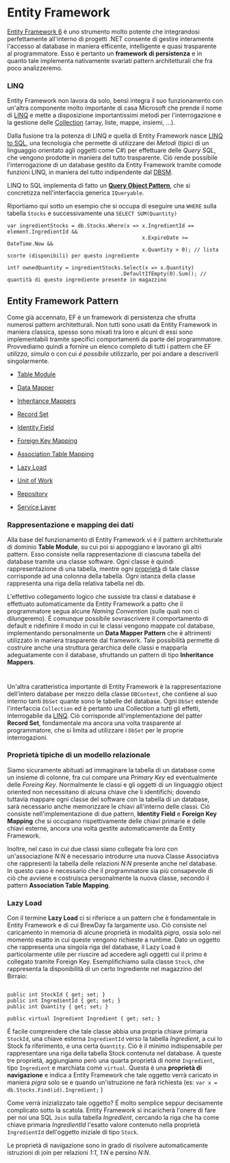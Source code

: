 # Entity Framework

[Entity Framework 6](https://docs.microsoft.com/en-us/ef/ef6/) è uno strumento molto potente che integrandosi perfettamente all'interno di progetti .NET consente di gestire interamente l'accesso al database in maniera efficente, intelligente e quasi trasparente al programmatore. Esso è pertanto un **framework di persistenza** e in quanto tale implementa nativamente svariati pattern architetturali che fra poco analizzeremo.

### LINQ

Entity Framework non lavora da solo, bensì integra il suo funzionamento con un'altra componente molto importante di casa Microsoft che prende il nome di [LINQ](https://docs.microsoft.com/it-it/dotnet/csharp/programming-guide/concepts/linq/) e mette a disposizione importantissimi metodi per l'interrogazione e la gestione delle [Collection](https://docs.microsoft.com/it-it/dotnet/csharp/programming-guide/concepts/collections) (array, liste, mappe, insiemi, ...).

Dalla fusione tra la potenza di LINQ e quella di Entity Framework nasce [LINQ to SQL](https://docs.microsoft.com/it-it/dotnet/framework/data/adonet/sql/linq/), una tecnologia che permette di utilizzare dei _Metodi_ (tipici di un linguaggio orientato agli oggetti come C#) per effettuare delle _Query SQL_, che vengono prodotte in maniera del tutto trasparente. Ciò rende possibile l'interrogazione di un database gestito da Entity Framework tramite comode funzioni LINQ, in maniera del tutto indipendente dal [DBSM](https://it.wikipedia.org/wiki/Database_management_system).

LINQ to SQL implementa di fatto un **[Query Object Pattern](https://martinfowler.com/eaaCatalog/queryObject.html)**, che si concretizza nell'interfaccia generica `IQueryable`.

Riportiamo qui sotto un esempio che si occupa di eseguire una `WHERE` sulla tabella `Stocks` e successivamente una `SELECT SUM(Quantity)`
```
var ingredientStocks = db.Stocks.Where(x => x.IngredientId == element.IngredientId && 
                                            x.ExpireDate >= DateTime.Now &&
                                            x.Quantity > 0); // lista scorte (disponibili) per questo ingrediente

int? ownedQuantity = ingredientStocks.Select(x => x.Quantity)
                                     .DefaultIfEmpty(0).Sum(); // quantità di questo ingrediente presente in magazzino
```

## Entity Framework Pattern

Come già accennato, EF è un framework di persistenza che sfrutta numerosi pattern architetturali. Non tutti sono usati da Entity Framework in maniera classica, spesso sono mixati tra loro e alcuni di essi sono implementabili tramite specifici comportamenti da parte del programmatore. Provvediamo quindi a fornire un elenco completo di tutti i pattern che EF _utilizza_, _simula_ o con cui _è possibile_ utilizzarlo, per poi andare a descriverli singolarmente.

* [Table Module](https://martinfowler.com/eaaCatalog/tableModule.html)
* [Data Mapper](https://martinfowler.com/eaaCatalog/dataMapper.html)
* [Inheritance Mappers](https://martinfowler.com/eaaCatalog/inheritanceMappers.html)
* [Record Set](https://martinfowler.com/eaaCatalog/recordSet.html)


* [Identity Field](https://martinfowler.com/eaaCatalog/identityField.html)
* [Foreign Key Mapping](https://martinfowler.com/eaaCatalog/foreignKeyMapping.html)
* [Association Table Mapping](https://martinfowler.com/eaaCatalog/associationTableMapping.html)


* [Lazy Load](https://martinfowler.com/eaaCatalog/lazyLoad.html)
* [Unit of Work](https://martinfowler.com/eaaCatalog/unitOfWork.html)


* [Repository](https://martinfowler.com/eaaCatalog/repository.html)
* [Service Layer](https://martinfowler.com/eaaCatalog/serviceLayer.html)


### Rappresentazione e mapping dei dati

Alla base del funzionamento di Entity Framework vi è il pattern architetturale di dominio **Table Module**, su cui poi si appoggiano e lavorano gli altri pattern. Esso consiste nella rappresentazione di ciascuna tabella del database tramite una classe software. Ogni classe è quindi rappresentazione di una tabella, mentre ogni [proprietà](https://docs.microsoft.com/it-it/dotnet/csharp/programming-guide/classes-and-structs/properties) di tale classe corrisponde ad una colonna della tabella. Ogni istanza della classe rappresenta una riga della relativa tabella nel db.

L'effettivo collegamento logico che sussiste tra classi e database è effettuato automaticamente da Entity Framework a patto che il programmatore segua alcune _Naming Convention_ (sulle quali non ci dilungeremo). É comunque possibile sovrascrivere il comportamento di default e ridefinire il modo in cui le classi vengono mappate col database, implementando personalmente un **Data Mapper Pattern** che è altrimenti utilizzato in maniera trasparente dal framework.
Tale possibilità permette di costruire anche una struttura gerarchica delle classi e mapparla adeguatamente con il database, sfruttando un pattern di tipo **Inheritance Mappers**.

# 

Un'altra caratteristica importante di Entity Framework è la rappresentazione dell'intero database per mezzo della classe `DBContext`, che contiene al suo interno tanti `DbSet` quante sono le tabelle del database. Ogni `DbSet` estende l'interfaccia `Collection` ed è pertanto una Collection a tutti gli effetti, interrogabile da [LINQ](#linq). Ciò corrisponde all'implementazione del patter **Record Set**, fondamentale ma ancora una volta trasparente al programmatore, che si limita ad utilizzare i `DbSet` per le proprie interrogazioni.

### Proprietà tipiche di un modello relazionale

Siamo sicuramente abituati ad immaginare la tabella di un database come un insieme di colonne, fra cui compare una _Primary Key_ ed eventualmente delle _Foreing Key_. Normalmente le classi e gli oggetti di un linguaggio object oriented non necessitano di alcuna chiave che li identifichi; dovendo tuttavia mappare ogni classe del software con la tabella di un database, sarà necessario anche memorizzare le chiavi all'interno delle classi. Ciò consiste nell'implementazione di due pattern, **Identity Field** e **Foreign Key Mapping** che si occupano rispettivamente delle chiavi primarie e delle chiavi esterne, ancora una volta gestite automaticamente da Entity Framework.

Inoltre, nel caso in cui due classi siano collegate fra loro con un'associazione _N:N_ è necessario introdurre una nuova Classe Associativa che rappresenti la tabella delle relazioni _N:N_ presente anche nel database. In questo caso è necessario che il programmatore sia più consapevole di ciò che avviene e costruisca personalmente la nuova classe, secondo il pattern **Association Table Mapping**.

### Lazy Load

Con il termine **Lazy Load** ci si riferisce a un pattern che è fondamentale in Entity Framework e di cui BrewDay fa largamente uso. Ciò consiste nel caricamento in memoria di alcune proprietà in modalità _pigra_, ossia solo nel momento esatto in cui queste vengono richieste a runtime.
Dato un oggetto che rappresenta una singola riga del database, il Lazy Load è particolarmente utile per riuscire ad accedere agli oggetti cui il primo è collegato tramite Foreign Key. Esemplifichiamo sulla classe `Stock`, che rappresenta la disponibilità di un certo Ingrediente nel magazzino del Birraio:

```

public int StockId { get; set; }
public int IngredientId { get; set; }
public int Quantity { get; set; }

public virtual Ingredient Ingredient { get; set; }
```
É facile comprendere che tale classe abbia una propria chiave primaria `StockId`, una chiave esterna `IngredientId` verso la tabella _Ingredient_, a cui lo Stock fa riferimento, e una certa `Quantity`. Ciò è il minimo indispensabile per rappresentare una riga della tabella Stock contenuta nel database.
A queste tre proprietà, aggiungiamo però una quarta proprietà di nome `Ingredient`, tipo `Ingredient` e marchiata come `virtual`. Questa è una **proprietà di navigazione** e indica a Entity Framework che tale oggetto verrà caricato in maniera _pigra_ solo se e quando un'istruzione ne farà richiesta (es: `var x = db.Stocks.Find(id).Ingredient;` )

Come verrà inizializzato tale oggetto? É molto semplice seppur decisamente complicato sotto la scatola.
Entity Framework si incaricherà l'onere di fare per noi una SQL `Join` sulla tabella _Ingredient_, cercando la riga che ha come chiave primaria _IngredientId_ l'esatto valore contenuto nella proprietà `IngredientId` dell'oggetto iniziale di tipo `Stock`.

Le proprietà di navigazione sono in grado di risolvere automaticamente istruzioni di join per relazioni _1:1_, _1:N_ e persino _N:N_.



















